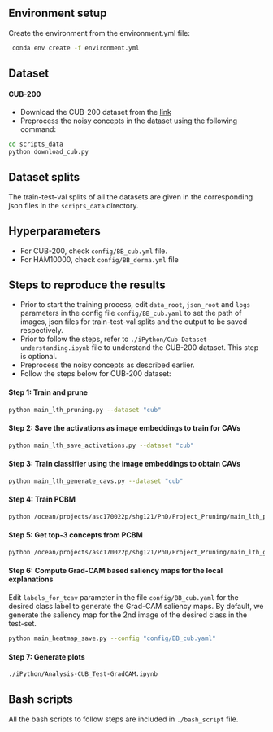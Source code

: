 ## Environment setup

Create the environment from the environment.yml file:

 ```bash
  conda env create -f environment.yml
 ```

## Dataset

#### CUB-200

* Download the CUB-200 dataset from the [link](https://www.vision.caltech.edu/datasets/cub_200_2011/)
* Preprocess the noisy concepts in the dataset using the following command:

 ```bash
cd scripts_data
python download_cub.py
```

## Dataset splits

The train-test-val splits of all the datasets are given in the corresponding json files in the `scripts_data` directory.

## Hyperparameters

* For CUB-200, check `config/BB_cub.yml` file.
* For HAM10000, check `config/BB_derma.yml` file

## Steps to reproduce the results

* Prior to start the training process, edit `data_root`, `json_root` and `logs` parameters in the config
  file `config/BB_cub.yaml` to set the path of images, json files for train-test-val splits and the output to be saved
  respectively.
* Prior to follow the steps, refer to `./iPython/Cub-Dataset-understanding.ipynb` file to understand the CUB-200
  dataset. This step is optional.
* Preprocess the noisy concepts as described earlier.
* Follow the steps below for CUB-200 dataset:


#### Step 1: Train and prune

```bash
python main_lth_pruning.py --dataset "cub"
```

#### Step 2: Save the activations as image embeddings to train for CAVs

```bash
python main_lth_save_activations.py --dataset "cub"
```

#### Step 3: Train classifier using the image embeddings to obtain CAVs

```bash
python main_lth_generate_cavs.py --dataset "cub"
```

#### Step 4: Train PCBM

```bash
python /ocean/projects/asc170022p/shg121/PhD/Project_Pruning/main_lth_pcbm.py --dataset "cub"
```

#### Step 5: Get top-3 concepts from PCBM 

```bash
python /ocean/projects/asc170022p/shg121/PhD/Project_Pruning/main_lth_get_concepts.py --dataset "cub"
```

#### Step 6: Compute Grad-CAM based saliency maps for the local explanations

Edit `labels_for_tcav` parameter in the file `config/BB_cub.yaml` for the desired class label to generate the Grad-CAM
saliency maps. By default, we generate the saliency map for the 2nd image of the desired class in the test-set.

```bash
python main_heatmap_save.py --config "config/BB_cub.yaml"
```

#### Step 7: Generate plots

```bash
./iPython/Analysis-CUB_Test-GradCAM.ipynb
```

## Bash scripts

All the bash scripts to follow steps are included in `./bash_script` file.
